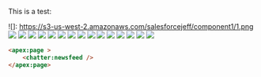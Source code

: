 This is a test:

![]: https://s3-us-west-2.amazonaws.com/salesforcejeff/component1/1.png
<img src="https://s3-us-west-2.amazonaws.com/salesforcejeff/component1/2.png"/>
<img src="https://s3-us-west-2.amazonaws.com/salesforcejeff/component1/3.png"/>
<img src="https://s3-us-west-2.amazonaws.com/salesforcejeff/component1/4.png"/>
<img src="https://s3-us-west-2.amazonaws.com/salesforcejeff/component1/5.png"/>
<img src="https://s3-us-west-2.amazonaws.com/salesforcejeff/component1/6.png"/>
<img src="https://s3-us-west-2.amazonaws.com/salesforcejeff/component1/7.png"/>
<img src="https://s3-us-west-2.amazonaws.com/salesforcejeff/component1/8.png"/>
<img src="https://s3-us-west-2.amazonaws.com/salesforcejeff/component1/9.png"/>
<img src="https://s3-us-west-2.amazonaws.com/salesforcejeff/component1/10.png"/>
<img src="https://s3-us-west-2.amazonaws.com/salesforcejeff/component1/11.png"/>
<img src="https://s3-us-west-2.amazonaws.com/salesforcejeff/component1/12.png"/>
<img src="https://s3-us-west-2.amazonaws.com/salesforcejeff/component1/13.png"/>
<img src="https://s3-us-west-2.amazonaws.com/salesforcejeff/component1/14.png"/>
<img src="https://s3-us-west-2.amazonaws.com/salesforcejeff/component1/15.png"/>
<img src="https://s3-us-west-2.amazonaws.com/salesforcejeff/component1/16.png"/>

```html
<apex:page >
    <chatter:newsfeed />
</apex:page>
```